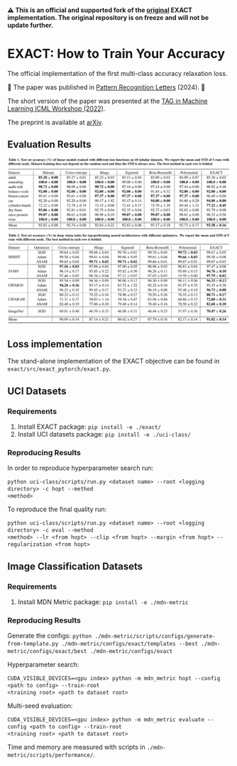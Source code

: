 #### ⚠️ This is an official and supported fork of the [original](https://github.com/tinkoff-ai/exact) EXACT implementation. The original repository is on freeze and will not be update further.
# EXACT: How to Train Your Accuracy
The official implementation of the first multi-class accuracy relaxation loss.

🚀 The paper was published in [Pattern Recognition Letters](https://authors.elsevier.com/sd/article/S0167-8655(24)00203-4) (2024). 🚀

The short version of the paper was presented at the [TAG in Machine Learning ICML Workshop (2022)](https://icml.cc/virtual/2022/workshop/13447).

The preprint is available at [arXiv](https://arxiv.org/pdf/2205.09615.pdf).

## Evaluation Results
<img src="docs/tabular.jpg">

<img src="docs/vision.jpg">

## Loss implementation
The stand-alone implementation of the EXACT objective can be found in `exact/src/exact_pytorch/exact.py`.

## UCI Datasets

### Requirements
1. Install EXACT package: `pip install -e ./exact/`
2. Install UCI datasets package: `pip install -e ./uci-class/`

### Reproducing Results
In order to reproduce hyperparameter search run:
```
python uci-class/scripts/run.py <dataset name> --root <logging directory> -c hopt --method
<method>
```
To reproduce the final quality run:
```
python uci-class/scripts/run.py <dataset name> --root <logging directory> -c eval --method
<method> --lr <from hopt> --clip <from hopt> --margin <from hopt> --regularization <from hopt>
```

## Image Classification Datasets

### Requirements
1. Install MDN Metric package: `pip install -e ./mdn-metric`

### Reproducing Results
Generate the configs: `python ./mdn-metric/scripts/configs/generate-from-template.py ./mdn-metric/configs/exact/templates --best ./mdn-metric/configs/exact/best ./mdn-metric/configs/exact`

Hyperparameter search:
```
CUDA_VISIBLE_DEVICES=<gpu index> python -m mdn_metric hopt --config <path to config> --train-root
<training root> <path to dataset root>
```

Multi-seed evaluation:
```
CUDA_VISIBLE_DEVICES=<gpu index> python -m mdn_metric evaluate --config <path to config> --train-root
<training root> <path to dataset root>
```

Time and memory are measured with scripts in `./mdn-metric/scripts/performance/`.
